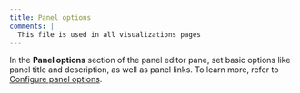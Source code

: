 ```yaml
---
title: Panel options
comments: |
  This file is used in all visualizations pages
---
```


In the **Panel options** section of the panel editor pane, set basic options like panel title and description, as well as panel links. To learn more, refer to [Configure panel options](https://grafana.com/docs/grafana/<GRAFANA_VERSION>/panels-visualizations/configure-panel-options/).
